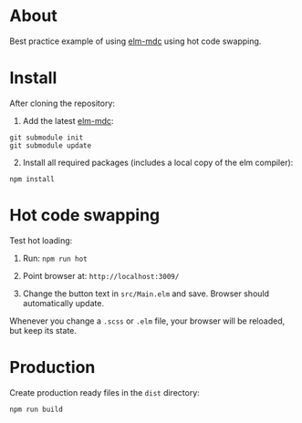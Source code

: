 # About

Best practice example of using
[elm-mdc](https://github.com/aforemny/elm-mdc) using hot code swapping.


# Install

After cloning the repository:

1. Add the latest [elm-mdc](https://github.com/aforemny/elm-mdc):

```
git submodule init
git submodule update
```

2. Install all required packages (includes a local copy of the elm compiler):

```
npm install
```


# Hot code swapping

Test hot loading:

1. Run: `npm run hot`

2. Point browser at: `http://localhost:3009/`

3. Change the button text in `src/Main.elm` and save. Browser should automatically update.

Whenever you change a `.scss` or `.elm` file, your browser will be
reloaded, but keep its state.


# Production

Create production ready files in the `dist` directory:

```
npm run build
```
